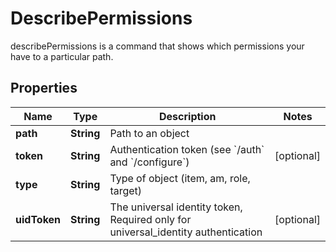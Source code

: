 

# DescribePermissions

describePermissions is a command that shows which permissions your have to a particular path.
## Properties

Name | Type | Description | Notes
------------ | ------------- | ------------- | -------------
**path** | **String** | Path to an object | 
**token** | **String** | Authentication token (see &#x60;/auth&#x60; and &#x60;/configure&#x60;) |  [optional]
**type** | **String** | Type of object (item, am, role, target) | 
**uidToken** | **String** | The universal identity token, Required only for universal_identity authentication |  [optional]



